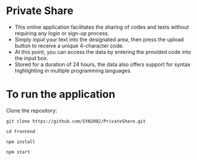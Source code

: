 # Private Share
- This online application facilitates the sharing of codes and texts without requiring any login or sign-up process.
- Simply input your text into the designated area, then press the upload button to receive a unique 4-character code.
- At this point, you can access the data by entering the provided code into the input box.
- Stored for a duration of 24 hours, the data also offers support for syntax highlighting in multiple programming languages.

  
# To run the application

Clone the repository:
```
git clone https://github.com/SYN2002/PrivateShare.git
```
  
```
cd frontend
```

```
npm install
```

```
npm start
```


